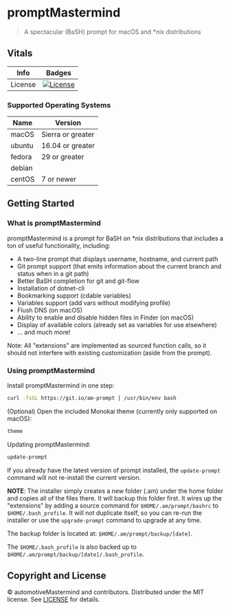 # promptMastermind

> A spectacular (BaSH) prompt for macOS and *nix distributions

## Vitals

Info          | Badges
--------------|-------------------------------------
License       | [![License][license-image]][license]

### Supported Operating Systems

Name   | Version
-------|------------------
macOS  | Sierra or greater
ubuntu | 16.04 or greater
fedora | 29 or greater
debian |
centOS | 7 or newer

## Getting Started

### What is promptMastermind

promptMastermind is a prompt for BaSH on *nix distributions that includes a ton of useful functionality, including:

* A two-line prompt that displays username, hostname, and current path
* Git prompt support (that emits information about the current branch and status when in a git path)
* Better BaSH completion for git and git-flow
* Installation of dotnet-cli
* Bookmarking support (cdable variables)
* Variables support (add vars without modifying profile)
* Flush DNS (on macOS)
* Ability to enable and disable hidden files in Finder (on macOS)
* Display of available colors (already set as variables for use elsewhere)
* ... and much more!

Note: All "extensions" are implemented as sourced function calls, so it should not interfere with existing
customization (aside from the prompt).

### Using promptMastermind

Install promptMastermind in one step:

``` bash
curl -fsSL https://git.io/am-prompt | /usr/bin/env bash
```

(Optional) Open the included Monokai theme (currently only supported on macOS):

``` bash
theme
```

Updating promptMastermind:

``` bash
update-prompt
```

If you already have the latest version of prompt installed, the ```update-prompt``` command will not re-install the
current version.

**NOTE**: The installer simply creates a new folder (.am) under the home folder and copies all of the files
there. It will backup this folder first. It wires up the "extensions" by adding a source command for
```$HOME/.am/prompt/bashrc``` to ```$HOME/.bash_profile```. It will not duplicate itself, so you can re-run the
installer or use the ```upgrade-prompt``` command to upgrade at any time.

The backup folder is located at: ```$HOME/.am/prompt/backup/[date]```.

The ```$HOME/.bash_profile``` is also backed up to ```$HOME/.am/prompt/backup/[date]/.bash_profile```.

## Copyright and License

&copy; automotiveMastermind and contributors. Distributed under the MIT license. See [LICENSE][] for details.

[license-image]: https://img.shields.io/badge/license-MIT-blue.svg
[license]: LICENSE
